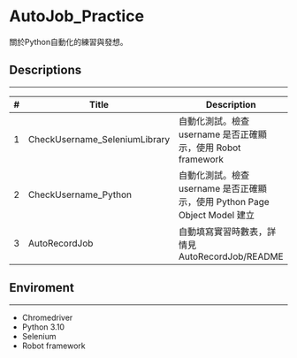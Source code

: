 # AutoJob_Practice

關於Python自動化的練習與發想。

## Descriptions
-----
|# | Title | Description |
|---|-------|----|
|1| CheckUsername_SeleniumLibrary | 自動化測試。檢查 username 是否正確顯示，使用 Robot framework | 
|2| CheckUsername_Python          | 自動化測試。檢查 username 是否正確顯示，使用 Python Page Object Model 建立 | 
|3| AutoRecordJob                 | 自動填寫實習時數表，詳情見 AutoRecordJob/README | 

## Enviroment
-----
-  Chromedriver
-  Python 3.10
-  Selenium
-  Robot framework
